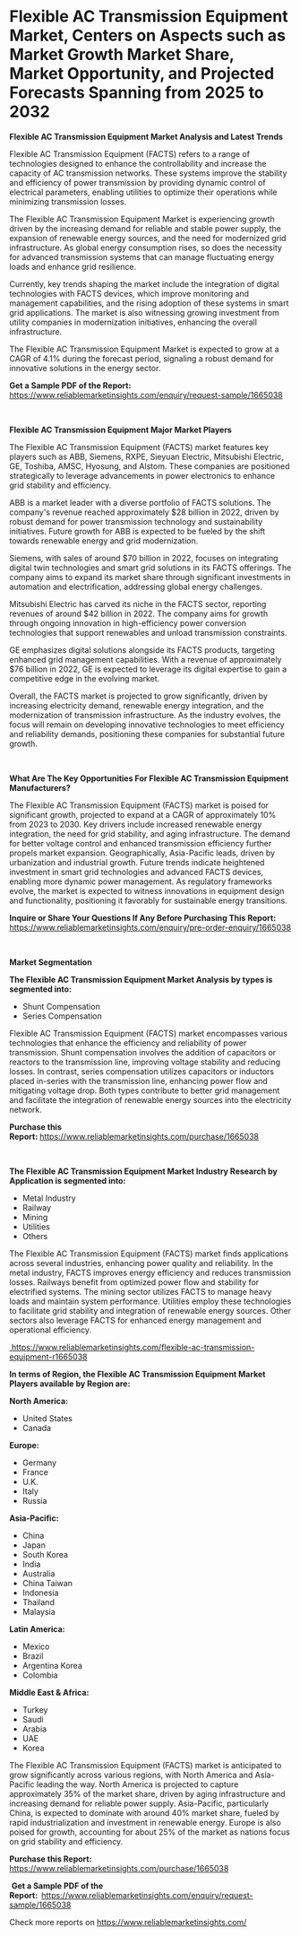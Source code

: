 <p><h1>Flexible AC Transmission Equipment Market, Centers on Aspects such as Market Growth Market Share, Market Opportunity, and Projected Forecasts Spanning from 2025 to 2032</h1></p><p><strong>Flexible AC Transmission Equipment Market Analysis and Latest Trends</strong></p>
<p><p>Flexible AC Transmission Equipment (FACTS) refers to a range of technologies designed to enhance the controllability and increase the capacity of AC transmission networks. These systems improve the stability and efficiency of power transmission by providing dynamic control of electrical parameters, enabling utilities to optimize their operations while minimizing transmission losses.</p><p>The Flexible AC Transmission Equipment Market is experiencing growth driven by the increasing demand for reliable and stable power supply, the expansion of renewable energy sources, and the need for modernized grid infrastructure. As global energy consumption rises, so does the necessity for advanced transmission systems that can manage fluctuating energy loads and enhance grid resilience.</p><p>Currently, key trends shaping the market include the integration of digital technologies with FACTS devices, which improve monitoring and management capabilities, and the rising adoption of these systems in smart grid applications. The market is also witnessing growing investment from utility companies in modernization initiatives, enhancing the overall infrastructure.</p><p>The Flexible AC Transmission Equipment Market is expected to grow at a CAGR of 4.1% during the forecast period, signaling a robust demand for innovative solutions in the energy sector.</p></p>
<p><strong>Get a Sample PDF of the Report:&nbsp;</strong> <a href="https://www.reliablemarketinsights.com/enquiry/request-sample/1665038?utm_campaign=2188&utm_medium=2&utm_source=Github&utm_content=ia&utm_term=08032025&utm_id=flexible-ac-transmission-equipment">https://www.reliablemarketinsights.com/enquiry/request-sample/1665038</a></p>
<p>&nbsp;</p>
<p><strong>Flexible AC Transmission Equipment Major Market Players</strong></p>
<p><p>The Flexible AC Transmission Equipment (FACTS) market features key players such as ABB, Siemens, RXPE, Sieyuan Electric, Mitsubishi Electric, GE, Toshiba, AMSC, Hyosung, and Alstom. These companies are positioned strategically to leverage advancements in power electronics to enhance grid stability and efficiency.</p><p>ABB is a market leader with a diverse portfolio of FACTS solutions. The company's revenue reached approximately $28 billion in 2022, driven by robust demand for power transmission technology and sustainability initiatives. Future growth for ABB is expected to be fueled by the shift towards renewable energy and grid modernization.</p><p>Siemens, with sales of around $70 billion in 2022, focuses on integrating digital twin technologies and smart grid solutions in its FACTS offerings. The company aims to expand its market share through significant investments in automation and electrification, addressing global energy challenges.</p><p>Mitsubishi Electric has carved its niche in the FACTS sector, reporting revenues of around $42 billion in 2022. The company aims for growth through ongoing innovation in high-efficiency power conversion technologies that support renewables and unload transmission constraints.</p><p>GE emphasizes digital solutions alongside its FACTS products, targeting enhanced grid management capabilities. With a revenue of approximately $76 billion in 2022, GE is expected to leverage its digital expertise to gain a competitive edge in the evolving market.</p><p>Overall, the FACTS market is projected to grow significantly, driven by increasing electricity demand, renewable energy integration, and the modernization of transmission infrastructure. As the industry evolves, the focus will remain on developing innovative technologies to meet efficiency and reliability demands, positioning these companies for substantial future growth.</p></p>
<p>&nbsp;</p>
<p><strong>What Are The Key Opportunities For Flexible AC Transmission Equipment Manufacturers?</strong></p>
<p><p>The Flexible AC Transmission Equipment (FACTS) market is poised for significant growth, projected to expand at a CAGR of approximately 10% from 2023 to 2030. Key drivers include increased renewable energy integration, the need for grid stability, and aging infrastructure. The demand for better voltage control and enhanced transmission efficiency further propels market expansion. Geographically, Asia-Pacific leads, driven by urbanization and industrial growth. Future trends indicate heightened investment in smart grid technologies and advanced FACTS devices, enabling more dynamic power management. As regulatory frameworks evolve, the market is expected to witness innovations in equipment design and functionality, positioning it favorably for sustainable energy transitions.</p></p>
<p><strong>Inquire or Share Your Questions If Any Before Purchasing This Report:</strong> <a href="https://www.reliablemarketinsights.com/enquiry/pre-order-enquiry/1665038?utm_campaign=2188&utm_medium=2&utm_source=Github&utm_content=ia&utm_term=08032025&utm_id=flexible-ac-transmission-equipment">https://www.reliablemarketinsights.com/enquiry/pre-order-enquiry/1665038</a></p>
<p>&nbsp;</p>
<p><strong>Market Segmentation</strong></p>
<p><strong>The Flexible AC Transmission Equipment Market Analysis by types is segmented into:</strong></p>
<p><ul><li>Shunt Compensation</li><li>Series Compensation</li></ul></p>
<p><p>Flexible AC Transmission Equipment (FACTS) market encompasses various technologies that enhance the efficiency and reliability of power transmission. Shunt compensation involves the addition of capacitors or reactors to the transmission line, improving voltage stability and reducing losses. In contrast, series compensation utilizes capacitors or inductors placed in-series with the transmission line, enhancing power flow and mitigating voltage drop. Both types contribute to better grid management and facilitate the integration of renewable energy sources into the electricity network.</p></p>
<p><strong>Purchase this Report:&nbsp;</strong><a href="https://www.reliablemarketinsights.com/purchase/1665038?utm_campaign=2188&utm_medium=2&utm_source=Github&utm_content=ia&utm_term=08032025&utm_id=flexible-ac-transmission-equipment">https://www.reliablemarketinsights.com/purchase/1665038</a></p>
<p>&nbsp;</p>
<p><strong>The Flexible AC Transmission Equipment Market Industry Research by Application is segmented into:</strong></p>
<p><ul><li>Metal Industry</li><li>Railway</li><li>Mining</li><li>Utilities</li><li>Others</li></ul></p>
<p><p>The Flexible AC Transmission Equipment (FACTS) market finds applications across several industries, enhancing power quality and reliability. In the metal industry, FACTS improves energy efficiency and reduces transmission losses. Railways benefit from optimized power flow and stability for electrified systems. The mining sector utilizes FACTS to manage heavy loads and maintain system performance. Utilities employ these technologies to facilitate grid stability and integration of renewable energy sources. Other sectors also leverage FACTS for enhanced energy management and operational efficiency.</p></p>
<p><a href="https://www.reliablemarketinsights.com/flexible-ac-transmission-equipment-r1665038?utm_campaign=2188&utm_medium=2&utm_source=Github&utm_content=ia&utm_term=08032025&utm_id=flexible-ac-transmission-equipment">&nbsp;https://www.reliablemarketinsights.com/flexible-ac-transmission-equipment-r1665038</a></p>
<p><strong>In terms of Region, the Flexible AC Transmission Equipment Market Players available by Region are:</strong></p>
<p>
    <p> <strong> North America: </strong>
        <ul>
            <li>United States</li>
            <li>Canada</li>
        </ul>
        </p> 
    <p> <strong> Europe: </strong>
        <ul>
            <li>Germany</li>
            <li>France</li>
            <li>U.K.</li>
            <li>Italy</li>
            <li>Russia</li>
        </ul>
        </p> 
    <p> <strong> Asia-Pacific: </strong>
        <ul>
            <li>China</li>
            <li>Japan</li>
            <li>South Korea</li>
            <li>India</li>
            <li>Australia</li>
            <li>China Taiwan</li>
            <li>Indonesia</li>
            <li>Thailand</li>
            <li>Malaysia</li>
        </ul>
        </p> 
    <p> <strong> Latin America: </strong>
        <ul>
            <li>Mexico</li>
            <li>Brazil</li>
            <li>Argentina Korea</li>
            <li>Colombia</li>
        </ul>
        </p> 
    <p> <strong> Middle East & Africa: </strong>
        <ul>
            <li>Turkey</li>
            <li>Saudi</li>
            <li>Arabia</li>
            <li>UAE</li>
            <li>Korea</li>
        </ul>
    </p>
    </p>
<p><p>The Flexible AC Transmission Equipment (FACTS) market is anticipated to grow significantly across various regions, with North America and Asia-Pacific leading the way. North America is projected to capture approximately 35% of the market share, driven by aging infrastructure and increasing demand for reliable power supply. Asia-Pacific, particularly China, is expected to dominate with around 40% market share, fueled by rapid industrialization and investment in renewable energy. Europe is also poised for growth, accounting for about 25% of the market as nations focus on grid stability and efficiency.</p></p>
<p><strong>Purchase this Report: </strong><a href="https://www.reliablemarketinsights.com/purchase/1665038?utm_campaign=2188&utm_medium=2&utm_source=Github&utm_content=ia&utm_term=08032025&utm_id=flexible-ac-transmission-equipment">https://www.reliablemarketinsights.com/purchase/1665038</a></p>
<p>&nbsp;<strong>Get a Sample PDF of the Report:&nbsp;&nbsp;</strong><a href="https://www.reliablemarketinsights.com/enquiry/request-sample/1665038?utm_campaign=2188&utm_medium=2&utm_source=Github&utm_content=ia&utm_term=08032025&utm_id=flexible-ac-transmission-equipment">https://www.reliablemarketinsights.com/enquiry/request-sample/1665038</a></p>
<p><strong></strong></p>
<p>Check more reports on <a href="https://www.reliablemarketinsights.com/?utm_campaign=2188&utm_medium=2&utm_source=Github&utm_content=ia&utm_term=08032025&utm_id=flexible-ac-transmission-equipment">https://www.reliablemarketinsights.com/</a></p>